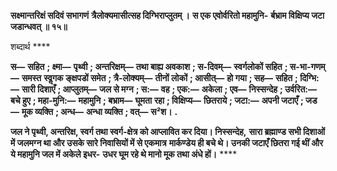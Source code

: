 **सक्ष्मान्तरिक्षं सदिवं सभागणं** **त्रैलोक्यमासीत्सह दिग्भिराप्लुतम् ।** **स एक एवोर्वरितो महामुनि-** **र्बभ्राम विक्षिप्य जटा जडान्धवत् ॥ १५॥** 

शब्दार्थ **** 

**स—** **सहित** **; क्ष्मा—** **पृथ्वी** **; अन्तरिक्षम्—** **तथा बाह्य अवकाश** **; स-दिवम्—** **स्वर्गलोकों सहित** **; स-भा-गणम्—** **समस्त** **स्वॢगक ङ्क्षपडों समेत** **; त्रै-लोक्यम्—** **तीनों लोकों** **; आसीत्—** **हो गया** **; सह—** **सहित** **; दिग्भि:—** **सारी दिशाएँ** **; आप्लुतम्—** **जल से मग्न** **; स:—** **वह** **; एक:—** **अकेला** **; एव—** **निस्सन्देह** **; उर्वरित:—** **बचे हुए** **; महा-मुनि:—** **महामुनि** **; बभ्राम—** **घूमता** **रहा** **; विक्षिप्य—** **छितराये** **; जटा:—** **अपनी जटाएँ** **; जड—** **मूक व्यक्ति** **; अन्ध—** **अन्धा व्यक्ति** **; वत्—** **स²श।** **.** 

**जल ने पृथ्वी, अन्तरिक्ष, स्वर्ग तथा स्वर्ग-क्षेत्र को आप्लावित कर दिया। निस्सन्देह,** **सारा ब्रह्माण्ड सभी दिशाओं में जलमग्न था और उसके सारे निवासियों में से एकमात्र** **मार्कण्डेय ही बचे थे। उनकी जटाएँ छितरा गई थीं और ये महामुनि जल में अकेले इधर-** **उधर घूम रहे थे मानो मूक तथा अंधे हों।** **** 